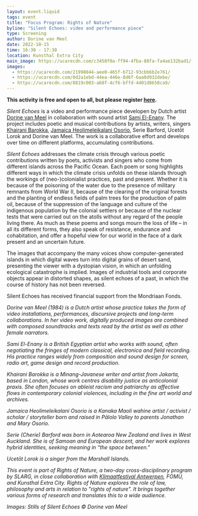 ```yaml
---
layout: event.liquid
tags: event
title: "Focus Program: Rights of Nature"
byline: "Silent Echoes: video and performance piece"
type: Screening
author: Dorine van Meel
date: 2022-10-15
time: 16:30 - 17:30
location: Kunsthal Extra City
main_image: https://ucarecdn.com/c3450f0a-ff94-4fba-88fa-fa4ae132bad1/
images:
  - https://ucarecdn.com/21998844-aee0-465f-b712-93cbb6b2e761/
  - https://ucarecdn.com/0d2a1ebd-44ea-446e-8d6f-6aa0d932debe/
  - https://ucarecdn.com/8819c003-a68f-4cf6-bffd-4401d8658ca9/
---
```

**This activity is free and open to all, but please register [here](https://calendly.com/extra-city/rightsofnature1?month=2022-10).** 

*Silent Echoes* is a video and performance piece developen by Dutch artist [Dorine van Meel](http://dorinevanmeel.com/) in collaboration with sound artist [Sami El-Enany](http://www.el-enany.com/). The project includes poetic and musical contributions by artists, writers, singers [Khairani Barokka](http://www.khairanibarokka.com/), [Jamaica Heolimeleikalani Osorio](https://jamaicaosorio.wordpress.com/), Serie Barford, Ucetōt Lorok and Dorine van Meel. The work is a collaborative effort and develops over time on different platforms, accumulating contributions. 

*Silent Echoes* addresses the climate crisis through various poetic contributions written by poets, activists and singers who come from different islands across the Pacific Ocean. Each poem or song highlights different ways in which the climate crisis unfolds on these islands through the workings of (neo-)colonialist practices, past and present. Whether it is because of the poisoning of the water due to the presence of military remnants from World War II, because of the clearing of the original forests and the planting of endless fields of palm trees for the production of palm oil, because of the suppression of the language and culture of the indigenous population by the colonial settlers or because of the nuclear tests that were carried out on the atolls without any regard of the people living there. As much as these poems and songs mourn the loss of life – in all its different forms, they also speak of resistance, endurance and cohabitation, and offer a hopeful view for our world in the face of a dark present and an uncertain future. 

The images that accompany the many voices show computer-generated islands in which digital waves turn into digital grains of desert sand, presenting the viewer with a dystopian vision, in which an unfolding ecological catastrophe is implied. Images of industrial tools and corporate objects appear in distorted shapes, as silent echoes of a past, in which the course of history has not been reversed.

Silent Echoes has received financial support from the Mondriaan Fonds.

*Dorine van Meel (1984) is a Dutch artist whose practice takes the form of video installations, performances, discursive projects and long-term collaborations. In her video work, digitally produced images are combined with composed soundtracks and texts read by the artist as well as other female narrators.* 

*Sami El-Enany is a British Egyptian artist who works with sound, often negotiating the fringes of modern classical, electronica and field recording. His practice ranges widely from composition and sound design for screen, radio art, game design and record production.* 

*Khairani Barokka is a Minang-Javanese writer and artist from Jakarta, based in London, whose work centres disability justice as anticolonial praxis. She often focuses on ableist racism and patriarchy as affective flows in contemporary colonial violences, including in the fine art world and archives.*

*Jamaica Heolimeleikalani Osorio is a Kanaka Maoli wahine artist / activist / scholar / storyteller born and raised in Pālolo Valley to parents Jonathan and Mary Osorio.*

*Serie (Cherie) Barford was born in Aotearoa New Zealand and lives in West Auckland. She is of Samoan and European descent, and her work explores hybrid identities, seeking meaning in “the space between."*

*Ucetōt Lorok is a singer from the Marshall Islands.*

*This event is part of Rights of Nature, a two-day cross-disciplinary program by SLARG, in close collaboration with [Klimaatfestival Antwerpen](https://www.klimaatfestivalantwerpen.be/nl), FOMU, and Kunsthal Extra City. Rights of Nature explores the role of law, philosophy and arts in relation to "rights of nature". It brings together various forms of research and translates this to a wide audience.*

*Images: Stills of Silent Echoes © Dorine van Meel*